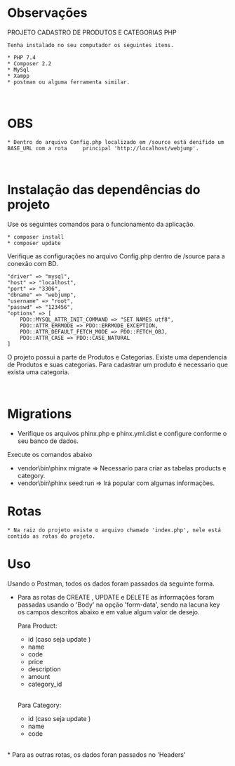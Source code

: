 <h1>Observações</h1>

  
PROJETO CADASTRO DE PRODUTOS E CATEGORIAS PHP 


    Tenha instalado no seu computador os seguintes itens.

    * PHP 7.4
    * Composer 2.2
    * MySql
    * Xampp
    * postman ou alguma ferramenta similar.


<br>

<h1>OBS</h1>

    * Dentro do arquivo Config.php localizado em /source está denifido um BASE_URL com a rota     principal 'http://localhost/webjump'.
<br>

<h1>Instalação das dependências do projeto</h1>

Use os seguintes comandos para o funcionamento da aplicação.
    
    * composer install
    * composer update


Verifique as configurações no arquivo Config.php dentro de /source para a conexão com BD.

    "driver" => "mysql",
    "host" => "localhost",
    "port" => "3306",
    "dbname" => "webjump",
    "username" => "root",
    "passwd" => "123456",
    "options" => [
        PDO::MYSQL_ATTR_INIT_COMMAND => "SET NAMES utf8",
        PDO::ATTR_ERRMODE => PDO::ERRMODE_EXCEPTION,
        PDO::ATTR_DEFAULT_FETCH_MODE => PDO::FETCH_OBJ,
        PDO::ATTR_CASE => PDO::CASE_NATURAL
    ]

O projeto possui a parte de Produtos e Categorias. Existe uma dependencia de Produtos e suas categorias. Para cadastrar um produto é necessario que exista uma categoria.

<br>

<h1>Migrations</h1>

* Verifique os arquivos phinx.php e phinx.yml.dist e configure conforme o seu banco de dados.

Execute os comandos abaixo

* vendor\bin\phinx migrate    => Necessario para criar as tabelas products e category.
* vendor\bin\phinx seed:run   => Irá popular com algumas informações.






<h1>Rotas</h1>

    * Na raiz do projeto existe o arquivo chamado 'index.php', nele está contido as rotas do projeto.


<h1>Uso</h1>

 Usando o Postman, todos os dados foram passados da seguinte forma.

 * Para as rotas de  CREATE , UPDATE e DELETE as informações foram passadas usando o 'Body' na opção 'form-data', sendo na lacuna key os campos descritos abaixo e em value algum valor de desejo.

   Para Product: 
   <br>
    * id (caso seja update )<br>
    * name<br>
    * code<br>
    * price<br>
    * description<br>
    * amount<br>
    * category_id
    <br>
    
    Para Category:
    <br>
    * id (caso seja update )<br>
    * name<br>
    * code<br>
<br>
 * Para as outras rotas, os dados foran passados no 'Headers'
    

